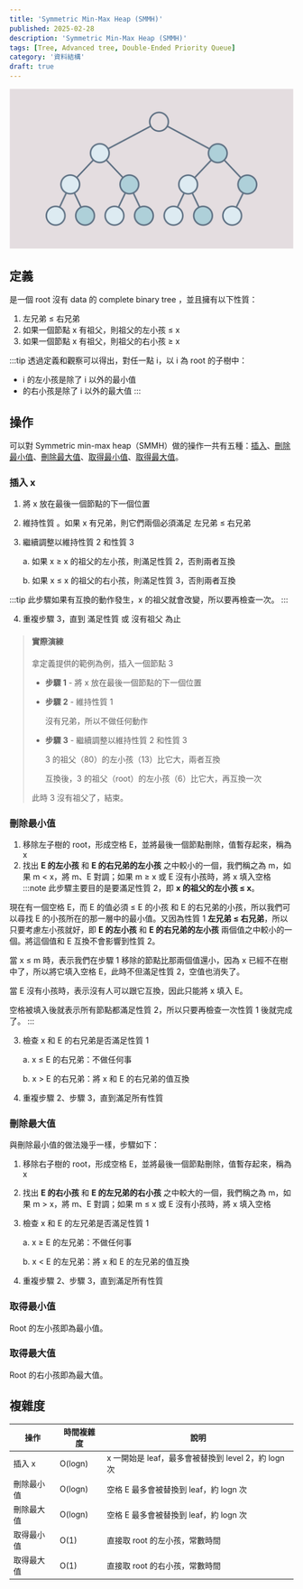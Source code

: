 ```yaml
---
title: 'Symmetric Min-Max Heap (SMMH)'
published: 2025-02-28
description: 'Symmetric Min-Max Heap (SMMH)'
tags: [Tree, Advanced tree, Double-Ended Priority Queue]
category: '資料結構'
draft: true 
---
```

![封面](./cover.png)

## 定義
是一個 root 沒有 data 的  complete binary tree ，並且擁有以下性質：
1. 左兄弟 ≤ 右兄弟
2. 如果一個節點 x 有祖父，則祖父的左小孩 ≤ x
3. 如果一個節點 x 有祖父，則祖父的右小孩 ≥ x

:::tip
透過定義和觀察可以得出，對任一點 i，以 i 為 root 的子樹中：
* i 的左小孩是除了 i 以外的最小值
*  的右小孩是除了 i 以外的最大值
:::

## 操作
可以對 Symmetric min-max heap（SMMH）做的操作一共有五種：[插入](#插入-x)、[刪除最小值](#刪除最小值)、[刪除最大值](#刪除最大值)、[取得最小值](#取得最小值)、[取得最大值](#取得最大值)。

### 插入 x
1. 將 x 放在最後一個節點的下一個位置
2. 維持性質 。如果 x 有兄弟，則它們兩個必須滿足 左兄弟 ≤ 右兄弟
3. 繼續調整以維持性質 2 和性質 3
    
    a. 如果 x ≥ x 的祖父的左小孩，則滿足性質 2，否則兩者互換
    
    b. 如果 x ≤ x 的祖父的右小孩，則滿足性質 3，否則兩者互換

:::tip
此步驟如果有互換的動作發生，x 的祖父就會改變，所以要再檢查一次。
:::

4. 重複步驟 3，直到 滿足性質 或 沒有祖父 為止

> #### 實際演練
> 拿定義提供的範例為例，插入一個節點 3
> * **步驟 1** - 將 x 放在最後一個節點的下一個位置
> * **步驟 2** - 維持性質 1
>  
>   沒有兄弟，所以不做任何動作
> 
> * **步驟 3** - 繼續調整以維持性質 2 和性質 3
>
>   <span class="text-[var(--content-text-blue)]">3</span> 的祖父（80）的左小孩<span class="text-[var(--content-text-red)]">（13）</span>比它大，兩者互換
>
>   互換後，<span class="text-[var(--content-text-blue)]">3</span> 的祖父（root）的左小孩<span class="text-[var(--content-text-red)]">（6）</span>比它大，再互換一次
>
> 此時 3 沒有祖父了，結束。


### 刪除最小值
1. 移除左子樹的 root，形成空格 E，並將最後一個節點刪除，值暫存起來，稱為 x
2. 找出 **E 的左小孩** 和 **E 的右兄弟的左小孩** 之中較小的一個，我們稱之為 m，如果 m < x，將 m、E 對調；如果 m ≥ x 或 E 沒有小孩時，將 x 填入空格
:::note
此步驟主要目的是要滿足性質 2，即 **x 的祖父的左小孩 ≤ x**。

現在有一個空格 E，而 E 的值必須 ≤ E 的小孩 和 E 的右兄弟的小孩，所以我們可以尋找 E 的小孩所在的那一層中的最小值。又因為性質 1 **左兄弟 ≤ 右兄弟**，所以只要考慮左小孩就好，即 **E 的左小孩** 和 **E 的右兄弟的左小孩** 兩個值之中較小的一個。將這個值和 E 互換不會影響到性質 2。

當 x ≤ m 時，表示我們在步驟 1 移除的節點比那兩個值還小，因為 x 已經不在樹中了，所以將它填入空格 E，此時不但滿足性質 2，空值也消失了。

當 E 沒有小孩時，表示沒有人可以跟它互換，因此只能將 x 填入 E。

空格被填入後就表示所有節點都滿足性質 2，所以只要再檢查一次性質 1 後就完成了。
:::

3. 檢查 x 和 E 的右兄弟是否滿足性質 1

    a. x ≤ E 的右兄弟：不做任何事

    b. x > E 的右兄弟：將 x 和 E 的右兄弟的值互換
4. 重複步驟 2、步驟 3，直到滿足所有性質

### 刪除最大值
與刪除最小值的做法幾乎一樣，步驟如下：
1. 移除右子樹的 root，形成空格 E，並將最後一個節點刪除，值暫存起來，稱為 x
2. 找出 **E 的右小孩** 和 **E 的左兄弟的右小孩** 之中較大的一個，我們稱之為 m，如果 m > x，將 m、E 對調；如果 m ≤ x 或 E 沒有小孩時，將 x 填入空格
3. 檢查 x 和 E 的左兄弟是否滿足性質 1

    a. x ≥ E 的左兄弟：不做任何事

    b. x < E 的左兄弟：將 x 和 E 的左兄弟的值互換
4. 重複步驟 2、步驟 3，直到滿足所有性質

### 取得最小值
Root 的左小孩即為最小值。

### 取得最大值
Root 的右小孩即為最大值。

## 複雜度
|操作     |時間複雜度|說明 |
|---------|--------|---------------|
|插入 x    |O(logn) |x 一開始是 leaf，最多會被替換到 level 2，約 logn 次 |
|刪除最小值 |O(logn) |空格 E 最多會被替換到 leaf，約 logn 次 |
|刪除最大值 |O(logn) |空格 E 最多會被替換到 leaf，約 logn 次 |
|取得最小值 |O(1)    |直接取 root 的左小孩，常數時間 |
|取得最大值 |O(1)    |直接取 root 的右小孩，常數時間 |
